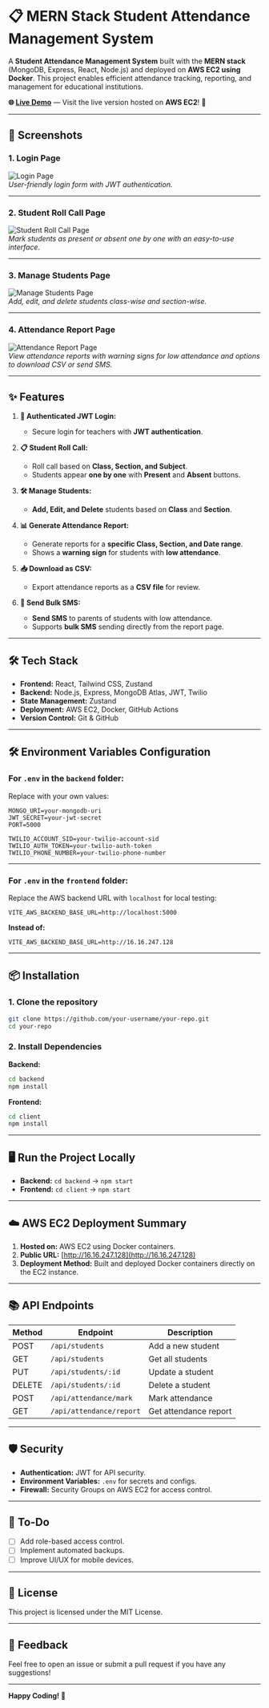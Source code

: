 # 📋 MERN Stack Student Attendance Management System

A **Student Attendance Management System** built with the **MERN stack** (MongoDB, Express, React, Node.js) and deployed on **AWS EC2 using Docker**. This project enables efficient attendance tracking, reporting, and management for educational institutions.

**🌐 [Live Demo](http://16.16.247.128)** — Visit the live version hosted on **AWS EC2**! 🚀

---

## 📸 Screenshots

### 1. **Login Page**
![Login Page](screenshots/login-page.png)  
_User-friendly login form with JWT authentication._

---

### 2. **Student Roll Call Page**
![Student Roll Call Page](screenshots/roll-call-page.png)  
_Mark students as present or absent one by one with an easy-to-use interface._

---

### 3. **Manage Students Page**
![Manage Students Page](screenshots/manage-students-page.png)  
_Add, edit, and delete students class-wise and section-wise._

---

### 4. **Attendance Report Page**
![Attendance Report Page](screenshots/attendance-report-page.png)  
_View attendance reports with warning signs for low attendance and options to download CSV or send SMS._

---

## ✨ **Features**

1. **🔐 Authenticated JWT Login:**  
   - Secure login for teachers with **JWT authentication**.

2. **📋 Student Roll Call:**  
   - Roll call based on **Class, Section, and Subject**.  
   - Students appear **one by one** with **Present** and **Absent** buttons.

3. **🛠 Manage Students:**  
   - **Add, Edit, and Delete** students based on **Class** and **Section**.

4. **📊 Generate Attendance Report:**  
   - Generate reports for a **specific Class, Section, and Date range**.  
   - Shows a **warning sign** for students with **low attendance**.

5. **📥 Download as CSV:**  
   - Export attendance reports as a **CSV file** for review.

6. **📲 Send Bulk SMS:**  
   - **Send SMS** to parents of students with low attendance.  
   - Supports **bulk SMS** sending directly from the report page.

---

## 🛠 **Tech Stack**

- **Frontend:** React, Tailwind CSS, Zustand  
- **Backend:** Node.js, Express, MongoDB Atlas, JWT, Twilio
- **State Management:** Zustand  
- **Deployment:** AWS EC2, Docker, GitHub Actions  
- **Version Control:** Git & GitHub  

---

## 🛠 **Environment Variables Configuration**

### **For `.env` in the `backend` folder:**
Replace with your own values:
```env
MONGO_URI=your-mongodb-uri
JWT_SECRET=your-jwt-secret
PORT=5000

TWILIO_ACCOUNT_SID=your-twilio-account-sid
TWILIO_AUTH_TOKEN=your-twilio-auth-token
TWILIO_PHONE_NUMBER=your-twilio-phone-number
```

---

### **For `.env` in the `frontend` folder:**
Replace the AWS backend URL with `localhost` for local testing:
```env
VITE_AWS_BACKEND_BASE_URL=http://localhost:5000
```
**Instead of:**
```env
VITE_AWS_BACKEND_BASE_URL=http://16.16.247.128
```

---

## 📦 **Installation**

### **1. Clone the repository**
```bash
git clone https://github.com/your-username/your-repo.git
cd your-repo
```

### **2. Install Dependencies**

**Backend:**
```bash
cd backend
npm install
```

**Frontend:**
```bash
cd client
npm install
```

---

## 🖥 **Run the Project Locally**

- **Backend:** `cd backend` → `npm start`  
- **Frontend:** `cd client` → `npm start`  

---

## ☁️ **AWS EC2 Deployment Summary**

1. **Hosted on:** AWS EC2 using Docker containers.  
2. **Public URL:** [http://16.16.247.128](http://16.16.247.128)  
3. **Deployment Method:** Built and deployed Docker containers directly on the EC2 instance.  

---

## 📚 **API Endpoints**

| Method | Endpoint                       | Description                     |
|--------|--------------------------------|---------------------------------|
| POST   | `/api/students`                | Add a new student               |
| GET    | `/api/students`                | Get all students                |
| PUT    | `/api/students/:id`            | Update a student                |
| DELETE | `/api/students/:id`            | Delete a student                |
| POST   | `/api/attendance/mark`         | Mark attendance                 |
| GET    | `/api/attendance/report`       | Get attendance report           |

---

## 🛡 **Security**

- **Authentication:** JWT for API security.  
- **Environment Variables:** `.env` for secrets and configs.  
- **Firewall:** Security Groups on AWS EC2 for access control.  

---

## 📝 **To-Do**

- [ ] Add role-based access control.  
- [ ] Implement automated backups.  
- [ ] Improve UI/UX for mobile devices.  

---

## 📄 **License**

This project is licensed under the MIT License.

---

## 💬 **Feedback**

Feel free to open an issue or submit a pull request if you have any suggestions!

---

**Happy Coding! 🚀**
```
